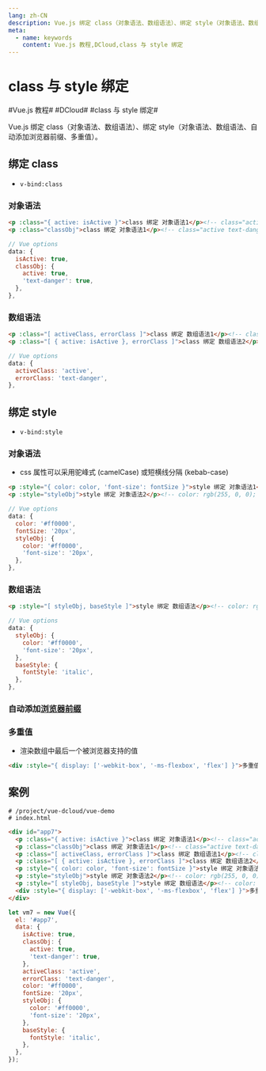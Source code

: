 ```yaml
---
lang: zh-CN
description: Vue.js 绑定 class（对象语法、数组语法）、绑定 style（对象语法、数组语法、自动添加浏览器前缀、多重值）。
meta:
  - name: keywords
    content: Vue.js 教程,DCloud,class 与 style 绑定
---
```


# class 与 style 绑定

\#Vue.js 教程#
\#DCloud#
\#class 与 style 绑定#

Vue.js 绑定 class（对象语法、数组语法）、绑定 style（对象语法、数组语法、自动添加浏览器前缀、多重值）。

## 绑定 class

* `v-bind:class`

### 对象语法

```html
<p :class="{ active: isActive }">class 绑定 对象语法1</p><!-- class="active" -->
<p :class="classObj">class 绑定 对象语法1</p><!-- class="active text-danger" -->
```

```js
// Vue options
data: {
  isActive: true,
  classObj: {
    active: true,
    'text-danger': true,
  },
},
```

### 数组语法

```html
<p :class="[ activeClass, errorClass ]">class 绑定 数组语法1</p><!-- class="active text-danger" -->
<p :class="[ { active: isActive }, errorClass ]">class 绑定 数组语法2</p><!-- class="active text-danger" -->
```

```js
// Vue options
data: {
  activeClass: 'active',
  errorClass: 'text-danger',
},
```

## 绑定 style

* `v-bind:style`

### 对象语法

* css 属性可以采用驼峰式 (camelCase) 或短横线分隔 (kebab-case) 

```html
<p :style="{ color: color, 'font-size': fontSize }">style 绑定 对象语法1</p><!--  color: rgb(255, 0, 0); font-size: 20px; -->
<p :style="styleObj">style 绑定 对象语法2</p><!-- color: rgb(255, 0, 0); font-size: 20px; -->
```

```js
// Vue options
data: {
  color: '#ff0000',
  fontSize: '20px',
  styleObj: {
    color: '#ff0000',
    'font-size': '20px',  
  },
},
```

### 数组语法

```html
<p :style="[ styleObj, baseStyle ]">style 绑定 数组语法</p><!-- color: rgb(255, 0, 0); font-size: 20px; font-style: italic; -->
```

```js
// Vue options
data: {
  styleObj: {
    color: '#ff0000',
    'font-size': '20px',  
  },
  baseStyle: {
    fontStyle: 'italic',
  },
},
```

### 自动添加[浏览器前缀](https://developer.mozilla.org/zh-CN/docs/Glossary/Vendor_Prefix)

### 多重值 <Badge text="2.3.0+"/>

* 渲染数组中最后一个被浏览器支持的值

```html
<div :style="{ display: ['-webkit-box', '-ms-flexbox', 'flex'] }">多重值</div><!-- display: flex; -->
```

## 案例

```shell
# /project/vue-dcloud/vue-demo
# index.html
```

```html
<div id="app7">
  <p :class="{ active: isActive }">class 绑定 对象语法1</p><!-- class="active" -->
  <p :class="classObj">class 绑定 对象语法1</p><!-- class="active text-danger" -->
  <p :class="[ activeClass, errorClass ]">class 绑定 数组语法1</p><!-- class="active text-danger" -->
  <p :class="[ { active: isActive }, errorClass ]">class 绑定 数组语法2</p><!-- class="active text-danger" -->
  <p :style="{ color: color, 'font-size': fontSize }">style 绑定 对象语法1</p><!--  color: rgb(255, 0, 0); font-size: 20px; -->
  <p :style="styleObj">style 绑定 对象语法2</p><!-- color: rgb(255, 0, 0); font-size: 20px; -->
  <p :style="[ styleObj, baseStyle ]">style 绑定 数组语法</p><!-- color: rgb(255, 0, 0); font-size: 20px; font-style: italic; -->
  <div :style="{ display: ['-webkit-box', '-ms-flexbox', 'flex'] }">多重值</div><!-- display: flex; -->
</div>
```

```js
let vm7 = new Vue({
  el: '#app7',
  data: {
    isActive: true,
    classObj: {
      active: true,
      'text-danger': true,
    },
    activeClass: 'active',
    errorClass: 'text-danger',
    color: '#ff0000',
    fontSize: '20px',
    styleObj: {
      color: '#ff0000',
      'font-size': '20px',  
    },
    baseStyle: {
      fontStyle: 'italic',
    },
  },
});
```